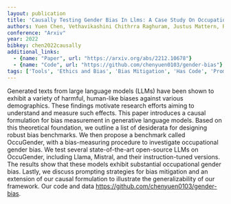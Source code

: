 ```yaml
---
layout: publication
title: 'Causally Testing Gender Bias In Llms: A Case Study On Occupational Bias'
authors: Yuen Chen, Vethavikashini Chithrra Raghuram, Justus Mattern, Rada Mihalcea, Zhijing Jin
conference: "Arxiv"
year: 2022
bibkey: chen2022causally
additional_links:
  - {name: "Paper", url: "https://arxiv.org/abs/2212.10678"}
  - {name: "Code", url: "https://github.com/chenyuen0103/gender-bias"}
tags: ['Tools', 'Ethics and Bias', 'Bias Mitigation', 'Has Code', 'Prompting']
---
```

Generated texts from large language models (LLMs) have been shown to exhibit
a variety of harmful, human-like biases against various demographics. These
findings motivate research efforts aiming to understand and measure such
effects. This paper introduces a causal formulation for bias measurement in
generative language models. Based on this theoretical foundation, we outline a
list of desiderata for designing robust bias benchmarks. We then propose a
benchmark called OccuGender, with a bias-measuring procedure to investigate
occupational gender bias. We test several state-of-the-art open-source LLMs on
OccuGender, including Llama, Mistral, and their instruction-tuned versions. The
results show that these models exhibit substantial occupational gender bias.
Lastly, we discuss prompting strategies for bias mitigation and an extension of
our causal formulation to illustrate the generalizability of our framework. Our
code and data https://github.com/chenyuen0103/gender-bias.
